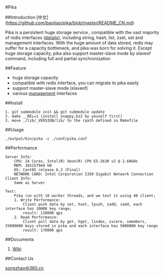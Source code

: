 #Pika

##Introduction [中文] (https://github.com/baotiao/pika/blob/master/README_CN.md)

Pika is a persistent huge storage service , compatible  with the vast majority of redis interfaces ([details](https://github.com/baotiao/pika/wiki/pika支持的redis接口及兼容情况)), including string, hash, list, zset, set and management interfaces. With the huge amount of data stored, redis may suffer for a capacity bottleneck, and pika was born for solving it. Except huge storage capacity, pika also support master-slave mode by slaveof command, including full and partial synchronization

##Feature

* huge storage capacity
* compatible with redis interface, you can migrate to pika easily
* support master-slave mode (slaveof)
* various [management](https://github.com/baotiao/pika/wiki/pika的一些管理命令方式说明) interfaces

##Install

```
1. git submodule init && git submodule update
2. make __REL=1 (install snappy,bz2 by youself first)
3. move ./lib/_VERSION/lib/ to the rpath defined in Makefile
```

##Usage

```
./output/bin/pika -c ./conf/pika.conf
```

##Performance

```
Server Info:
	CPU: 24 Cores, Intel(R) Xeon(R) CPU E5-2630 v2 @ 2.60GHz
	MEM: 165157944 kB
	OS: CentOS release 6.2 (Final)
	NETWORK CARD: Intel Corporation I350 Gigabit Network Connection
Client Info:
	Same as Server

Test:
	Pika run with 18 worker threads, and we test it using 40 client;
	1. Write Performance:
		Client push data by set, hset, lpush, zadd, sadd, each interface has 10000 key range;
		result: 110000 qps
	2. Read Performance:
		Client pull data by get, hget, lindex, zscore, smembers, 25000000 keys stored in pika and each interface has 5000000 key range
		result: 170000 qps

```		
##Documents

1. [Wiki](https://github.com/baotiao/pika/wiki)

##Contact Us

songzhao@360.cn
